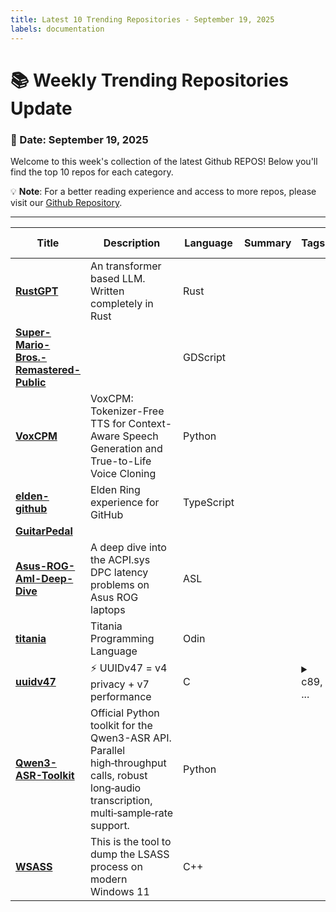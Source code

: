 ```yaml
---
title: Latest 10 Trending Repositories - September 19, 2025
labels: documentation
---
```

# 📚 Weekly Trending Repositories Update

### 📅 Date: September 19, 2025

Welcome to this week's collection of the latest Github REPOS! Below you'll find the top 10 repos for each category.

💡 **Note**: For a better reading experience and access to more repos, please visit our [Github Repository](https://github.com/marc-ko/daily-trending-repo).

---

| **Title** | **Description** | **Language** | **Summary** | **Tags** | **Stars Count** |
| --- | --- | --- | --- | --- | --- |
| **[RustGPT](https://github.com/tekaratzas/RustGPT)** | An transformer based LLM. Written completely in Rust | Rust |  |  | 2202 |
| **[Super-Mario-Bros.-Remastered-Public](https://github.com/JHDev2006/Super-Mario-Bros.-Remastered-Public)** |  | GDScript |  |  | 1106 |
| **[VoxCPM](https://github.com/OpenBMB/VoxCPM)** | VoxCPM: Tokenizer-Free TTS for Context-Aware Speech Generation and True-to-Life Voice Cloning | Python |  |  | 653 |
| **[elden-github](https://github.com/SaltyAom/elden-github)** | Elden Ring experience for GitHub | TypeScript |  |  | 501 |
| **[GuitarPedal](https://github.com/torvalds/GuitarPedal)** |  |  |  |  | 451 |
| **[Asus-ROG-Aml-Deep-Dive](https://github.com/Zephkek/Asus-ROG-Aml-Deep-Dive)** | A deep dive into the ACPI.sys DPC latency problems on Asus ROG laptops | ASL |  |  | 420 |
| **[titania](https://github.com/gingerBill/titania)** | Titania Programming Language | Odin |  |  | 400 |
| **[uuidv47](https://github.com/stateless-me/uuidv47)** | ⚡ UUIDv47 = v4 privacy + v7 performance | C |  | <details><summary>c89, ...</summary><p>c89, database, header-only, postgresql, siphash, uuid, uuidv4, uuidv7</p></details> | 373 |
| **[Qwen3-ASR-Toolkit](https://github.com/QwenLM/Qwen3-ASR-Toolkit)** | Official Python toolkit for the Qwen3-ASR API. Parallel high‑throughput calls, robust long‑audio transcription, multi‑sample‑rate support. | Python |  |  | 307 |
| **[WSASS](https://github.com/TwoSevenOneT/WSASS)** | This is the tool to dump the LSASS process on modern Windows 11 | C++ |  |  | 305 |

